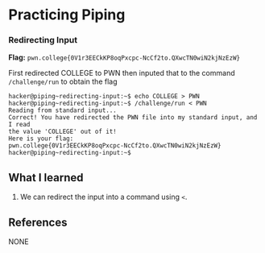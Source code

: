 # Practicing Piping 

### Redirecting Input 

**Flag:** `pwn.college{0V1r3EECkKP8oqPxcpc-NcCf2to.QXwcTN0wiN2kjNzEzW}`

First redirected COLLEGE to PWN then inputed that to the command `/challenge/run` to obtain the flag 

```
hacker@piping~redirecting-input:~$ echo COLLEGE > PWN
hacker@piping~redirecting-input:~$ /challenge/run < PWN
Reading from standard input...
Correct! You have redirected the PWN file into my standard input, and I read 
the value 'COLLEGE' out of it!
Here is your flag:
pwn.college{0V1r3EECkKP8oqPxcpc-NcCf2to.QXwcTN0wiN2kjNzEzW}
hacker@piping~redirecting-input:~$ 
```

## What I learned

1. We can redirect the input into a command using `<`. 

## References

NONE
